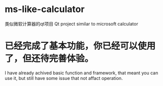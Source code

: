 # ms-like-calculator
类似微软计算器的qt项目    Qt project similar to microsoft calculator

# 已经完成了基本功能，你已经可以使用了，但还待完善体验。        
I have already achived basic function and framework, that meant you can use it, but still have some issue that not affact operation.
